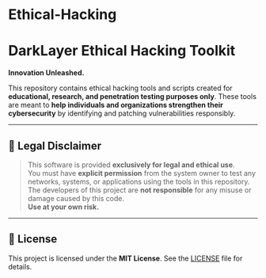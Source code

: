 # Ethical-Hacking
# DarkLayer Ethical Hacking Toolkit

**Innovation Unleashed.**

This repository contains ethical hacking tools and scripts created for **educational, research, and penetration testing purposes only**. These tools are meant to **help individuals and organizations strengthen their cybersecurity** by identifying and patching vulnerabilities responsibly.

---

## 🚨 Legal Disclaimer

> This software is provided **exclusively for legal and ethical use**.  
> You must have **explicit permission** from the system owner to test any networks, systems, or applications using the tools in this repository.  
> The developers of this project are **not responsible** for any misuse or damage caused by this code.  
> **Use at your own risk.**

---

## 📜 License

This project is licensed under the **MIT License**. See the [LICENSE](./LICENSE) file for details.
